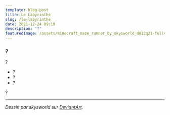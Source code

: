 ```yaml
---
template: blog-post
title: Le Labyrinthe
slug: /le-labyrinthe
date: 2021-12-24 09:19
description: "?"
featuredImage: /assets/minecraft_maze_runner_by_skysworld_d812q21-fullview.jpg
---
```

### ?

?

- ?
- ?
- ?

?

---
*Dessin par skysworld sur [DeviantArt](https://www.deviantart.com/skysworld/art/Minecraft-Maze-Runner-485536105).*